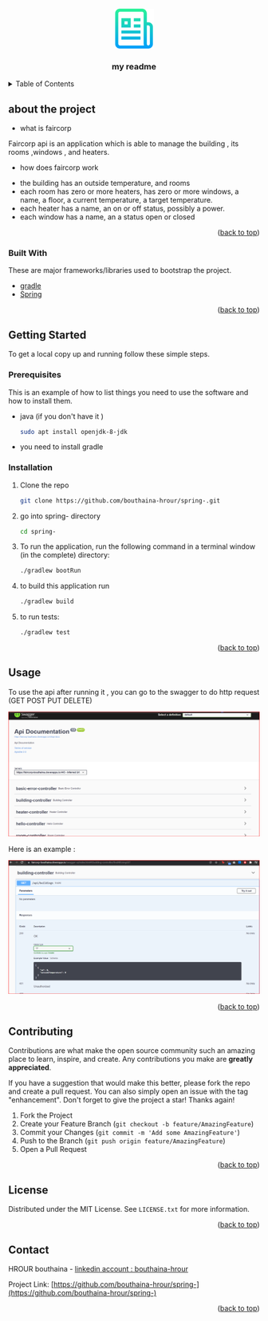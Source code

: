 <div id="top"></div>








<!-- PROJECT LOGO -->
<br />
<div align="center">
  <a href="https://github.com/bouthaina-hrour/spring-">
    <img src="readmeImages/logo.png" alt="Logo" width="80" height="80">
  </a>

  <h3 align="center">my readme </h3>

 
</div>



<!-- TABLE OF CONTENTS -->
<details>
  <summary>Table of Contents</summary>
  <ol>
    <li>
      <a href="#about-the-project">About The Project</a>
      <ul>
        <li><a href="#built-with">Built With</a></li>
      </ul>
    </li>
    <li>
      <a href="#getting-started">Getting Started</a>
      <ul>
        <li><a href="#prerequisites">Prerequisites</a></li>
        <li><a href="#installation">Installation</a></li>
      </ul>
    </li>
    <li><a href="#usage">Usage</a></li>
    <li><a href="#contributing">Contributing</a></li>
    <li><a href="#license">License</a></li>
    <li><a href="#contact">Contact</a></li>
  </ol>
</details>



<!-- ABOUT THE PROJECT -->
## about the project
* what is faircorp


Faircorp api is an application which is able to manage the building , its rooms ,windows , and heaters.
* how does faircorp work

- the building has an outside temperature, and rooms
- each room has zero or more heaters, has zero or more windows, a name, a floor, a current temperature, a target temperature.
- each heater has a name, an on or off status, possibly a power.
- each window has a name, an a status open or closed

<p align="right">(<a href="#top">back to top</a>)</p>



### Built With

These are major frameworks/libraries used to bootstrap the project. 

* [gradle](https://gradle.org/)
* [Spring](https://spring.io/projects/spring-boot)

<p align="right">(<a href="#top">back to top</a>)</p>



<!-- GETTING STARTED -->
## Getting Started


To get a local copy up and running follow these simple steps.

### Prerequisites

This is an example of how to list things you need to use the software and how to install them.
* java (if you don't have it ) 
  ```sh
  sudo apt install openjdk-8-jdk
  ```
* you need to install gradle 

### Installation

1. Clone the repo
   ```sh
   git clone https://github.com/bouthaina-hrour/spring-.git
   ```
2. go into spring- directory
   ```sh
   cd spring-
   ```
3. To run the application, run the following command in a terminal window (in the complete) directory:
   ```sh
   ./gradlew bootRun
   ```
4. to build this application run 
   ```sh
   ./gradlew build
   ```
5. to run tests: 
   ```sh
   ./gradlew test
   ```

<p align="right">(<a href="#top">back to top</a>)</p>



<!-- USAGE EXAMPLES -->
## Usage

To use the api after running it , you can go to the swagger to do http request (GET POST PUT DELETE)


![alt text](readmeImages/swagger.png)

Here is an example :

![alt text](readmeImages/building.png)

<p align="right">(<a href="#top">back to top</a>)</p>


<!-- CONTRIBUTING -->
## Contributing

Contributions are what make the open source community such an amazing place to learn, inspire, and create. Any contributions you make are **greatly appreciated**.

If you have a suggestion that would make this better, please fork the repo and create a pull request. You can also simply open an issue with the tag "enhancement".
Don't forget to give the project a star! Thanks again!

1. Fork the Project
2. Create your Feature Branch (`git checkout -b feature/AmazingFeature`)
3. Commit your Changes (`git commit -m 'Add some AmazingFeature'`)
4. Push to the Branch (`git push origin feature/AmazingFeature`)
5. Open a Pull Request

<p align="right">(<a href="#top">back to top</a>)</p>



<!-- LICENSE -->
## License

Distributed under the MIT License. See `LICENSE.txt` for more information.

<p align="right">(<a href="#top">back to top</a>)</p>



<!-- CONTACT -->
## Contact

HROUR bouthaina - [linkedin account : bouthaina-hrour](https://www.linkedin.com/in/bouthaina-hrour-68801019a/) 

Project Link: [https://github.com/bouthaina-hrour/spring-](https://github.com/bouthaina-hrour/spring-)

<p align="right">(<a href="#top">back to top</a>)</p>





